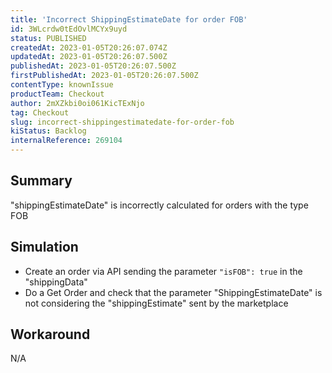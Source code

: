 ```yaml
---
title: 'Incorrect ShippingEstimateDate for order FOB'
id: 3WLcrdw0tEdOvlMCYx9uyd
status: PUBLISHED
createdAt: 2023-01-05T20:26:07.074Z
updatedAt: 2023-01-05T20:26:07.500Z
publishedAt: 2023-01-05T20:26:07.500Z
firstPublishedAt: 2023-01-05T20:26:07.500Z
contentType: knownIssue
productTeam: Checkout
author: 2mXZkbi0oi061KicTExNjo
tag: Checkout
slug: incorrect-shippingestimatedate-for-order-fob
kiStatus: Backlog
internalReference: 269104
---
```


## Summary

"shippingEstimateDate" is incorrectly calculated for orders with the type FOB


##

## Simulation



- Create an order via API sending the parameter `"isFOB": true` in the "shippingData"
- Do a Get Order and check that the parameter "ShippingEstimateDate" is not considering the "shippingEstimate" sent by the marketplace


##

## Workaround


N/A




